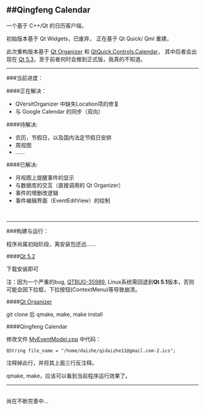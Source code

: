 
##Qingfeng Calendar
------------

一个基于 C++/Qt 的日历客户端，

初始版本基于 Qt Widgets，已废弃，
正在基于 Qt Quick/ Qml 重建，

此次重构版本基于 [Qt Organizer](https://qt.gitorious.org/qt/qtpim/) 和 [QtQuick.Controls.Calendar](https://qt.gitorious.org/qt/qtquickcontrols/)，
其中后者会出现在 [Qt 5.3](http://qt-project.org/wiki/New-Features-in-Qt-5.3)，至于前者何时会推到正式版，我真的不知道。
</br>

---
###当前进度：

####正在解决：
- QVersitOrganizer 中缺失Location项的修复
- 与 Google Calendar 的同步（双向）

####待解决:
- 农历，节假日，以及国内法定节假日安排
- 周视图
- ......

####已解决:
- 月视图上提醒事件的显示
- 与数据库的交互（直接调用的 Qt Organizer）
- 事件的增删改逻辑
- 事件编辑界面（EventEditView）的绘制
</br>

---
###构建与运行：

程序尚属初始阶段，离安装包还远......

####[Qt 5.2](http://qt-project.org/downloads)

下载安装即可

注：因为一个严重的bug, [QTBUG-35989](https://bugreports.qt-project.org/browse/QTBUG-35989), Linux系统需回退到**Qt 5.1**版本，否则可能会因下拉框，下拉按钮(ContextMenu)等导致崩溃。

####[Qt Organizer](https://qt.gitorious.org/qt/qtpim/)

git clone 后 qmake, make, make install

####Qingfeng Calendar

修改文件 [MyEventModel.cpp](https://github.com/qidaizhe11/QingfengCalendar/blob/master/MyPlugins/MyEventModel.cpp) 中代码：
```
QString file_name = "/home/daizhe/qidaizhe11@gmail.com-2.ics";
```
注释掉此行，并将其上面三行反注释。

qmake, make，应该可以看到当前程序运行效果了。
</br>

---
</br>
尚在不断完善中...
